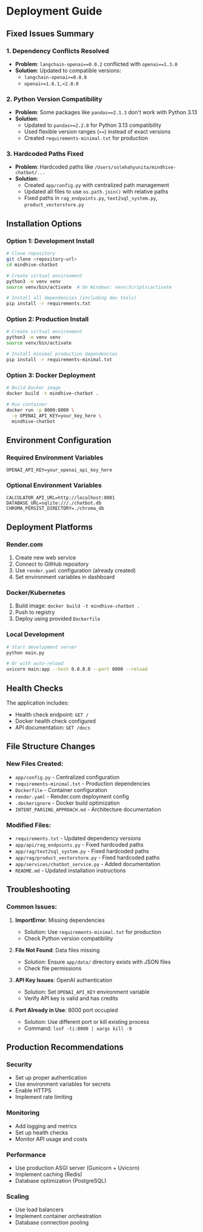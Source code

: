 # Deployment Guide

## Fixed Issues Summary

### 1. **Dependency Conflicts Resolved**
- **Problem**: `langchain-openai==0.0.2` conflicted with `openai==1.3.0`
- **Solution**: Updated to compatible versions:
  - `langchain-openai>=0.0.8`
  - `openai>=1.6.1,<2.0.0`

### 2. **Python Version Compatibility**
- **Problem**: Some packages like `pandas==2.1.3` don't work with Python 3.13
- **Solution**: 
  - Updated to `pandas>=2.2.0` for Python 3.13 compatibility
  - Used flexible version ranges (`>=`) instead of exact versions
  - Created `requirements-minimal.txt` for production

### 3. **Hardcoded Paths Fixed**
- **Problem**: Hardcoded paths like `/Users/solehahyunita/mindhive-chatbot/...`
- **Solution**: 
  - Created `app/config.py` with centralized path management
  - Updated all files to use `os.path.join()` with relative paths
  - Fixed paths in `rag_endpoints.py`, `text2sql_system.py`, `product_vectorstore.py`

## Installation Options

### Option 1: Development Install
```bash
# Clone repository
git clone <repository-url>
cd mindhive-chatbot

# Create virtual environment
python3 -m venv venv
source venv/bin/activate  # On Windows: venv\Scripts\activate

# Install all dependencies (including dev tools)
pip install -r requirements.txt
```

### Option 2: Production Install
```bash
# Create virtual environment
python3 -m venv venv
source venv/bin/activate

# Install minimal production dependencies
pip install -r requirements-minimal.txt
```

### Option 3: Docker Deployment
```bash
# Build Docker image
docker build -t mindhive-chatbot .

# Run container
docker run -p 8000:8000 \
  -e OPENAI_API_KEY=your_key_here \
  mindhive-chatbot
```

## Environment Configuration

### Required Environment Variables
```env
OPENAI_API_KEY=your_openai_api_key_here
```

### Optional Environment Variables
```env
CALCULATOR_API_URL=http://localhost:8001
DATABASE_URL=sqlite:///./chatbot.db
CHROMA_PERSIST_DIRECTORY=./chroma_db
```

## Deployment Platforms

### Render.com
1. Create new web service
2. Connect to GitHub repository
3. Use `render.yaml` configuration (already created)
4. Set environment variables in dashboard

### Docker/Kubernetes
1. Build image: `docker build -t mindhive-chatbot .`
2. Push to registry
3. Deploy using provided `Dockerfile`

### Local Development
```bash
# Start development server
python main.py

# Or with auto-reload
uvicorn main:app --host 0.0.0.0 --port 8000 --reload
```

## Health Checks

The application includes:
- Health check endpoint: `GET /`
- Docker health check configured
- API documentation: `GET /docs`

## File Structure Changes

### New Files Created:
- `app/config.py` - Centralized configuration
- `requirements-minimal.txt` - Production dependencies
- `Dockerfile` - Container configuration
- `render.yaml` - Render.com deployment config
- `.dockerignore` - Docker build optimization
- `INTENT_PARSING_APPROACH.md` - Architecture documentation

### Modified Files:
- `requirements.txt` - Updated dependency versions
- `app/api/rag_endpoints.py` - Fixed hardcoded paths
- `app/rag/text2sql_system.py` - Fixed hardcoded paths
- `app/rag/product_vectorstore.py` - Fixed hardcoded paths
- `app/services/chatbot_service.py` - Added documentation
- `README.md` - Updated installation instructions

## Troubleshooting

### Common Issues:

1. **ImportError**: Missing dependencies
   - Solution: Use `requirements-minimal.txt` for production
   - Check Python version compatibility

2. **File Not Found**: Data files missing
   - Solution: Ensure `app/data/` directory exists with JSON files
   - Check file permissions

3. **API Key Issues**: OpenAI authentication
   - Solution: Set `OPENAI_API_KEY` environment variable
   - Verify API key is valid and has credits

4. **Port Already in Use**: 8000 port occupied
   - Solution: Use different port or kill existing process
   - Command: `lsof -ti:8000 | xargs kill -9`

## Production Recommendations

### Security
- Set up proper authentication
- Use environment variables for secrets
- Enable HTTPS
- Implement rate limiting

### Monitoring
- Add logging and metrics
- Set up health checks
- Monitor API usage and costs

### Performance
- Use production ASGI server (Gunicorn + Uvicorn)
- Implement caching (Redis)
- Database optimization (PostgreSQL)

### Scaling
- Use load balancers
- Implement container orchestration
- Database connection pooling